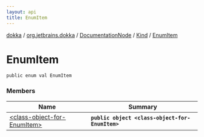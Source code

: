 ```yaml
---
layout: api
title: EnumItem
---
```

[dokka](../../../../index.html) / [org.jetbrains.dokka](../../../index.html) / [DocumentationNode](../../index.html) / [Kind](../index.html) / [EnumItem](index.html)


# EnumItem



```
public enum val EnumItem
```


### Members

| Name | Summary |
|------|---------|
|[&lt;class-object-for-EnumItem&gt;](_class-object-for-EnumItem_.html)|**`public object <class-object-for-EnumItem>`**|
